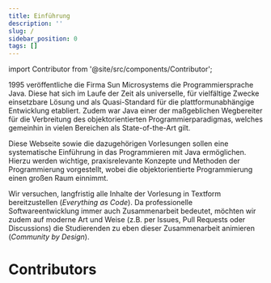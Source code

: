 ```yaml
---
title: Einführung
description: ''
slug: /
sidebar_position: 0
tags: []
---
```


import Contributor from '@site/src/components/Contributor';

1995 veröffentliche die Firma Sun Microsystems die Programmiersprache Java. Diese hat sich im Laufe der Zeit als universelle, für vielfältige Zwecke einsetzbare Lösung und als Quasi-Standard für die plattformunabhängige Entwicklung etabliert. Zudem war Java einer der maßgeblichen Wegbereiter für die Verbreitung des objektorientierten Programmierparadigmas, welches gemeinhin in vielen Bereichen als State-of-the-Art gilt.

Diese Webseite sowie die dazugehörigen Vorlesungen sollen eine systematische Einführung in das Programmieren mit Java ermöglichen. Hierzu werden wichtige, praxisrelevante Konzepte und Methoden der Programmierung vorgestellt, wobei die objektorientierte Programmierung einen großen Raum einnimmt.

Wir versuchen, langfristig alle Inhalte der Vorlesung in Textform bereitzustellen (_Everything as Code_). Da professionelle Softwareentwicklung immer auch Zusammenarbeit bedeutet, möchten wir zudem auf moderne Art und Weise (z.B. per Issues, Pull Requests oder Discussions) die Studierenden zu eben dieser Zusammenarbeit animieren (_Community by Design_).

# Contributors

<Contributor pullRequest="73" userId="116145963" description="Fixed wrong for-each loop solution" />
<Contributor pullRequest="60" userId="122993743" description="Fixed typo" />
